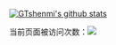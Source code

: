 [![GTshenmi's github stats](https://github-readme-stats.vercel.app/api?username=GTshenmi)](https://github.com/GTshenmi/github-readme-stats)

当前页面被访问次数：<a title="Hits" target="_blank" href="https://github.com/GTshenmi"><img src="https://hits.b3log.org/GTshenmi/hits.svg"></a> 

<!---
- 👋 Hi, I’m @GTshenmi
- 👀 I’m interested in coding.
- 🌱 I’m currently learning machine learning.
--->

<!---
GTshenmi/GTshenmi is a ✨ special ✨ repository because its `README.md` (this file) appears on your GitHub profile.
You can click the Preview link to take a look at your changes.
--->

